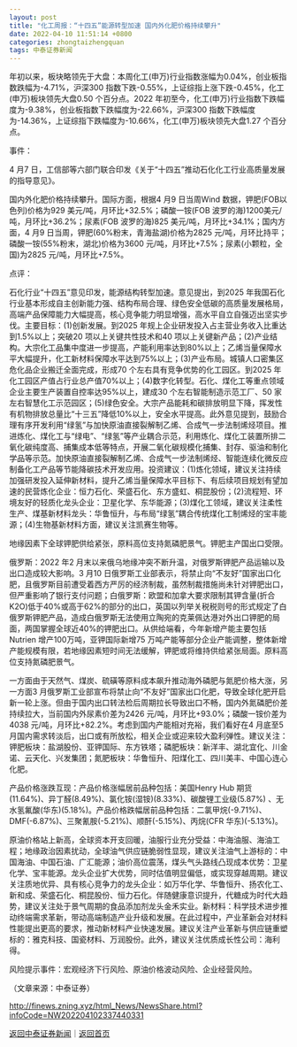 ```yaml
---
layout: post
title: "化工周报：“十四五”能源转型加速 国内外化肥价格持续攀升"
date: 2022-04-10 11:51:14 +0800
categories: zhongtaizhengquan
tags: 中泰证券新闻
---
```

<p>年初以来，板块略领先于大盘：本周化工(申万)行业指数涨幅为0.04%，创业板指数跌幅为-4.71%，沪深300 指数下跌-0.55%，上证综指上涨下跌-0.45%，化工(申万)板块领先大盘0.50 个百分点。2022 年初至今，化工(申万)行业指数下跌幅度为-9.38%，创业板指数下跌幅度为-22.66%，沪深300 指数下跌幅度为-14.36%，上证综指下跌幅度为-10.66%，化工(申万)板块领先大盘1.27 个百分点。</p><p>事件：</p><p>4 月7 日，工信部等六部门联合印发《关于“十四五”推动石化化工行业高质量发展的指导意见》。</p><p>国内外化肥价格持续攀升。国际方面，根据4 月9 日当周Wind 数据，钾肥(FOB以色列)价格为929 美元/吨，月环比+32.5%；磷酸一铵(FOB 波罗的海)1200美元/吨，月环比+36.2%；尿素(FOB 波罗的海)825 美元/吨，月环比+34.1%；国内方面，4 月9 日当周，钾肥(60%粉末，青海盐湖)价格为2825 元/吨，月环比持平；磷酸一铵(55%粉末，湖北)价格为3600 元/吨，月环比+7.5%；尿素(小颗粒，全国)为2825 元/吨，月环比+7.5%。</p><p>点评：</p><p>石化行业“十四五”意见印发，能源结构转型加速。意见提出，到2025 年我国石化行业基本形成自主创新能力强、结构布局合理、绿色安全低碳的高质量发展格局，高端产品保障能力大幅提高，核心竞争能力明显增强，高水平自立自强迈出坚实步伐。主要目标：(1)创新发展。到2025 年规上企业研发投入占主营业务收入比重达到1.5%以上；突破20 项以上关键共性技术和40 项以上关键新产品；(2)产业结构。大宗化工品集中度进一步提高，产能利用率达到80%以上；乙烯当量保障水平大幅提升，化工新材料保障水平达到75%以上；(3)产业布局。城镇人口密集区危化品企业搬迁全面完成，形成70 个左右具有竞争优势的化工园区。到2025 年化工园区产值占行业总产值70%以上；(4)数字化转型。石化、煤化工等重点领域企业主要生产装置自控率达95%以上，建成30 个左右智能制造示范工厂、50 家左右智慧化工示范园区；(5)绿色安全。大宗产品能耗和碳排放明显下降，挥发性有机物排放总量比“十三五”降低10%以上，安全水平提高。此外意见提到，鼓励合理有序开发利用“绿氢”与加快原油直接裂解制乙烯、合成气一步法制烯烃项目。推进炼化、煤化工与“绿电”、“绿氢”等产业耦合示范，利用炼化、煤化工装置所排二氧化碳纯度高、捕集成本低等特点，开展二氧化碳规模化捕集、封存、驱油和制化学品等示范。加快原油直接裂解制乙烯、合成气一步法制烯烃、智能连续化微反应制备化工产品等节能降碳技术开发应用。投资建议：(1)炼化领域，建议关注持续加强研发投入延伸新材料，提升乙烯当量保障水平目标下、有后续项目规划有望加速的民营炼化企业：恒力石化、荣盛石化、东方盛虹、桐昆股份；(2)流程短、环境友好的轻质化龙头企业：卫星化学、东华能源；(3)煤化工领域，建议关注柔性生产、煤基新材料龙头：华鲁恒升，与布局“绿氢”耦合传统煤化工制烯烃的宝丰能源；(4)生物基新材料方面，建议关注凯赛生物等。</p><p>地缘因素下全球钾肥供给紧张，原料高位支持氮磷肥景气。钾肥主产国出口受限。</p><p>俄罗斯：2022 年2 月末以来俄乌地缘冲突不断升温，对俄罗斯钾肥产品运输以及出口造成较大影响。3 月10 日俄罗斯工业部表示，将禁止向“不友好”国家出口化肥，且俄罗斯目前遭受着西方严厉的经济制裁，虽然制裁措施尚未针对钾肥出口，但严重影响了银行支付问题；白俄罗斯：欧盟和加拿大要求限制其钾含量(折合K2O)低于40%或高于62%的部分的出口，英国以列举关税税则号的形式规定了白俄罗斯钾肥产品，造成白俄罗斯无法使用立陶宛的克莱佩达港对外出口钾肥的局面，两国掌握全球近40%的钾肥出口。从供给端看，今年新增产能主要包括Nutrien 增产100万吨，亚钾国际新增75 万吨产能等部分企业产能调整，整体新增产能规模有限，若地缘因素短时间无法缓解，钾肥或将维持供给紧张局面。原料高位支持氮磷肥景气。</p><p>一方面由于天然气、煤炭、硫磺等原料成本飙升推动海外磷肥与氮肥价格大涨，另一方面3 月俄罗斯工业部宣布将禁止向“不友好”国家出口化肥，导致全球化肥开启新一轮上涨。但由于国内出口转法检后周期拉长导致出口不畅，国内外氮磷肥价差持续拉大，当前国内外尿素价差为2426 元/吨，月环比+93.0%；磷酸一铵价差为4038 元/吨，月环比+82.2%。考虑到国内产能相对充裕，我们看好在4 月底至5 月国内需求转淡后，出口或有所放松，相关企业或迎来较大盈利弹性。建议关注：钾肥板块：盐湖股份、亚钾国际、东方铁塔；磷肥板块：新洋丰、湖北宜化、川金诺、云天化、兴发集团；氮肥板块：华鲁恒升、阳煤化工、四川美丰、中国心连心化肥。</p><p>产品价格涨跌互现：产品价格涨幅居前品种包括：美国Henry Hub 期货(11.64%)、异丁醛(8.49%)、氯化铵(湿铵)(8.33%)、碳酸锂工业级(5.87%) 、无水氢氟酸(华东)(5.18%)。产品价格跌幅居前品种包括：二氯甲烷(-9.71%)、DMF(-6.87%)、三聚氰胺(-5.21%)、顺酐(-5.15%)、丙烷(CFR 华东)(-5.13%)。</p><p>原油价格站上新高，全球资本开支回暖，油服行业充分受益：中海油服、海油工程；地缘政治因素扰动，全球油气供应链脆弱性显现，建议关注油气上游标的：中国海油、中国石油、广汇能源；油价高位震荡，煤头气头路线凸现成本优势：卫星化学、宝丰能源。龙头企业扩大优势，同时估值明显偏低，或实现穿越周期。建议关注质地优异、具有核心竞争力的龙头企业：如万华化学、华鲁恒升、扬农化工、新和成、荣盛石化、桐昆股份、恒力石化。伴随健康意识提升，代糖成为时代大趋势，建议关注处于景气周期的食品添加剂龙头金禾实业。新材料：科学技术进步推动终端需求革新，带动高端制造产业升级和发展。在此过程中，产业革新会对材料性能提出更高的要求，推动新材料产业快速发展。建议关注产业革新与供应链重塑标的：雅克科技、国瓷材料、万润股份。此外，建议关注优质成长性公司：海利得。</p><p>风险提示事件：宏观经济下行风险、原油价格波动风险、企业经营风险。</p><p class="em_media">（文章来源：中泰证券）</p>

<http://finews.zning.xyz/html_News/NewsShare.html?infoCode=NW202204102337440331>

[返回中泰证券新闻](//finews.withounder.com/category/zhongtaizhengquan.html)｜[返回首页](//finews.withounder.com/)